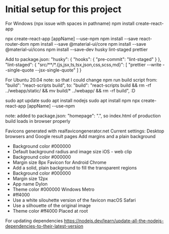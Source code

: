 # Initial setup for this project

For Windows (npx issue with spaces in pathname)
npm install create-react-app

npx create-react-app [appName] --use-npm
npm install --save react-router-dom
npm install --save @material-ui/core
npm install --save @material-ui/icons
npm install --save-dev husky lint-staged prettier

Add to package.json:
  "husky": {
    "hooks": {
    "pre-commit": "lint-staged"
    }
  },
  "lint-staged": {
    "src/**/*.{js,jsx,ts,tsx,json,css,scss,md}": [
    "prettier --write --single-quote --jsx-single-quote"
    ]
  }

For Ubuntu 20.04
note: so that I could change npm run build script from:
"build": "react-scripts build",
to:
"build": "react-scripts build && rm -rf ../webapp/static/ && mv build/* ../webapp/ && rm -rf build",
:D

sudo apt update
sudo apt install nodejs
sudo apt install npm
npx create-react-app [appName] --use-npm

note: added to package.json:
"homepage": ".",
so index.html of production build loads in browser properly

Favicons generated with realfavicongenerator.net
Current settings:
Desktop browsers and Google result pages
Add margins and a plain background
* Background color #000000
* Default background radius and image size
iOS - web clip
* Background color #000000
* Margin size 8px
Favicon for Android Chrome
* Add a solid, plain background to fill the transparent regions
* Background color #000000
* Margin size 12px
* App name Dylon
* Theme color #000000
Windows Metro
* #ff4000
* Use a white silouhette version of the favicon
macOS Safari
* Use a silhouette of the original image
* Theme color #ff4000
Placed at root

For updating dependencies
https://nodejs.dev/learn/update-all-the-nodejs-dependencies-to-their-latest-version